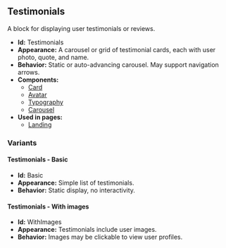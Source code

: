 ## Testimonials
A block for displaying user testimonials or reviews.
- **Id:** Testimonials
- **Appearance:** A carousel or grid of testimonial cards, each with user photo, quote, and name.
- **Behavior:** Static or auto-advancing carousel. May support navigation arrows.
- **Components:**
  - [Card](components.md#card)
  - [Avatar](components.md#avatar)
  - [Typography](components.md#typography)
  - [Carousel](components.md#carousel)
- **Used in pages:**
  - [Landing](pages.md#landing)
### Variants
#### Testimonials - **Basic**
- **Id:** Basic
- **Appearance:** Simple list of testimonials.
- **Behavior:** Static display, no interactivity.
#### Testimonials - **With images**
- **Id:** WithImages
- **Appearance:** Testimonials include user images.
- **Behavior:** Images may be clickable to view user profiles.

